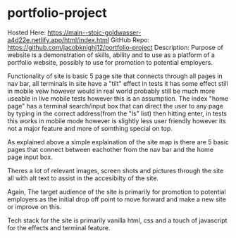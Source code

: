 
# portfolio-project
Hosted Here: https://main--stoic-goldwasser-a4d22e.netlify.app/html/index.html
GitHub Repo: https://github.com/jacobknighj12/portfolio-project
Description:
Purpose of website is a demonstration of skills, ability and to use as a platform of a portfolio website, 
possibly to use for promotion to potential employers.

Functionality of site is basic 5 page site that connects through all pages in nav bar, 
all terminals in site have a "tilt" effect in tests it has some effect still in mobile veiw however would 
in real world probably still be much more useable in live mobile tests however this is an assumption.
The index "home page" has a terminal search/input box that can direct the user to any page by typing in the correct 
address(from the "ls" list) then hitting enter, in tests this works in mobile mode however is slightly less user friendly however
its not a major feature and more of somthing special on top.

As explained above a simple explaination of the site map is there are 5 basic pages that connect 
between eachother from the nav bar and the home page input box.

Theres a lot of relevant images, screen shots and pictures through the site all with alt text to 
assist in the accesibilty of the site.

Again, The target audience of the site is primarily for promotion to potential employers as the initial 
drop off point to move forward and make a new site or improve on this.

Tech stack for the site is primarily vanilla html, css and a touch of javascript for the effects and terminal feature. 
